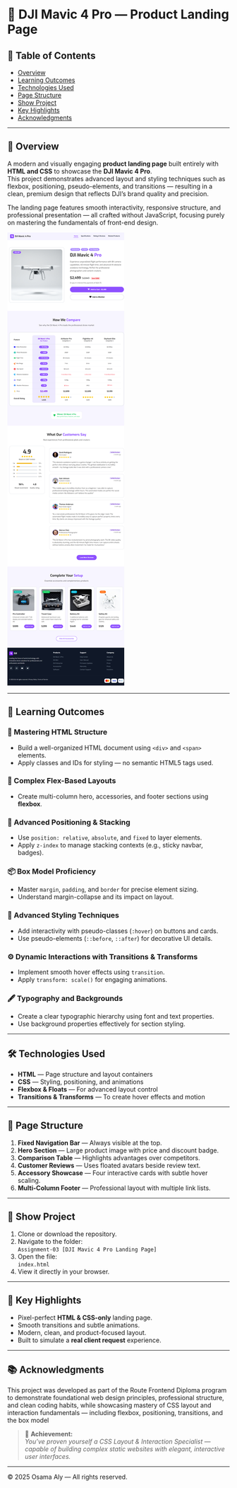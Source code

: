 # 🚁 DJI Mavic 4 Pro — Product Landing Page

## 📌 Table of Contents

- [Overview](#-overview)
- [Learning Outcomes](#-learning-outcomes)
- [Technologies Used](#-technologies-used)
- [Page Structure](#-page-structure)
- [Show Project](#-show-project)
- [Key Highlights](#-key-highlights)
- [Acknowledgments](#-acknowledgments)

---

## 📄 Overview

A modern and visually engaging **product landing page** built entirely with **HTML and CSS** to showcase the **DJI Mavic 4 Pro**.  
This project demonstrates advanced layout and styling techniques such as flexbox, positioning, pseudo-elements, and transitions — resulting in a clean, premium design that reflects DJI’s brand quality and precision.  

The landing page features smooth interactivity, responsive structure, and professional presentation — all crafted without JavaScript, focusing purely on mastering the fundamentals of front-end design.

![DJI Mavic 4 Pro Preview](https://raw.githubusercontent.com/osama-aly-oa/Route-Frontend-Assignments/main/Assignment-03%20%5BDJI%20Mavic%204%20Pro%20Landing%20Page%5D/mavic4pro-output-image.png)

---

## 🎯 Learning Outcomes

### 🧩 Mastering HTML Structure
- Build a well-organized HTML document using `<div>` and `<span>` elements.  
- Apply classes and IDs for styling — no semantic HTML5 tags used.  

### 🧱 Complex Flex-Based Layouts
- Create multi-column hero, accessories, and footer sections using **flexbox**.  

### 🧭 Advanced Positioning & Stacking
- Use `position: relative`, `absolute`, and `fixed` to layer elements.  
- Apply `z-index` to manage stacking contexts (e.g., sticky navbar, badges).  

### 📦 Box Model Proficiency
- Master `margin`, `padding`, and `border` for precise element sizing.  
- Understand margin-collapse and its impact on layout.  

### 🎨 Advanced Styling Techniques
- Add interactivity with pseudo-classes (`:hover`) on buttons and cards.  
- Use pseudo-elements (`::before`, `::after`) for decorative UI details.  

### ⚙️ Dynamic Interactions with Transitions & Transforms
- Implement smooth hover effects using `transition`.  
- Apply `transform: scale()` for engaging animations.  

### 🖋 Typography and Backgrounds
- Create a clear typographic hierarchy using font and text properties.  
- Use background properties effectively for section styling.  

---

## 🛠 Technologies Used

- **HTML** — Page structure and layout containers  
- **CSS** — Styling, positioning, and animations  
- **Flexbox & Floats** — For advanced layout control  
- **Transitions & Transforms** — To create hover effects and motion  

---

## 🧩 Page Structure

1. **Fixed Navigation Bar** — Always visible at the top.  
2. **Hero Section** — Large product image with price and discount badge.  
3. **Comparison Table** — Highlights advantages over competitors.  
4. **Customer Reviews** — Uses floated avatars beside review text.  
5. **Accessory Showcase** — Four interactive cards with subtle hover scaling.  
6. **Multi-Column Footer** — Professional layout with multiple link lists.  

---

## 🚀 Show Project

1. Clone or download the repository.  
2. Navigate to the folder:  
   `Assignment-03 [DJI Mavic 4 Pro Landing Page]`  
3. Open the file:  
   `index.html`  
4. View it directly in your browser.  

---

## 🌟 Key Highlights

- Pixel-perfect **HTML & CSS-only** landing page.  
- Smooth transitions and subtle animations.  
- Modern, clean, and product-focused layout.  
- Built to simulate a **real client request** experience.  

---

## 📚 Acknowledgments
This project was developed as part of the Route Frontend Diploma program to demonstrate foundational web design principles, professional structure, and clean coding habits, while showcasing mastery of CSS layout and interaction fundamentals — including flexbox, positioning, transitions, and the box model

> 🧠 **Achievement:**  
> *You’ve proven yourself a CSS Layout & Interaction Specialist — capable of building complex static websites with elegant, interactive user interfaces.*

---

© 2025 Osama Aly — All rights reserved.
